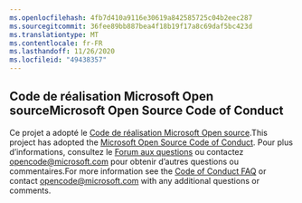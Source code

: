```yaml
---
ms.openlocfilehash: 4fb7d410a9116e30619a842585725c04b2eec287
ms.sourcegitcommit: 36fee89bb887bea4f18b19f17a8c69daf5bc423d
ms.translationtype: MT
ms.contentlocale: fr-FR
ms.lasthandoff: 11/26/2020
ms.locfileid: "49438357"
---
```

## <a name="microsoft-open-source-code-of-conduct"></a><span data-ttu-id="e868e-101">Code de réalisation Microsoft Open source</span><span class="sxs-lookup"><span data-stu-id="e868e-101">Microsoft Open Source Code of Conduct</span></span>
<span data-ttu-id="e868e-102">Ce projet a adopté le [Code de réalisation Microsoft Open source](https://opensource.microsoft.com/codeofconduct/).</span><span class="sxs-lookup"><span data-stu-id="e868e-102">This project has adopted the [Microsoft Open Source Code of Conduct](https://opensource.microsoft.com/codeofconduct/).</span></span>
<span data-ttu-id="e868e-103">Pour plus d’informations, consultez le [Forum aux questions](https://opensource.microsoft.com/codeofconduct/faq/) ou contactez [opencode@microsoft.com](mailto:opencode@microsoft.com) pour obtenir d’autres questions ou commentaires.</span><span class="sxs-lookup"><span data-stu-id="e868e-103">For more information see the [Code of Conduct FAQ](https://opensource.microsoft.com/codeofconduct/faq/) or contact [opencode@microsoft.com](mailto:opencode@microsoft.com) with any additional questions or comments.</span></span>